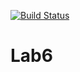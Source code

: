 [![Build Status](https://travis-ci.org/Suhani8884/Lab6.svg?branch=main)](https://travis-ci.org/Suhani8884/Lab6)
# Lab6